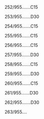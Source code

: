 252/955.......C15 


253/955.......D30 


254/955.......C15 


255/955.......C15 


256/955.......C15 


257/955.......D30 


258/955.......C15 


259/955.......D30 


260/955.......C15 


261/955.......D30 


262/955.......D30 


263/955.... 

